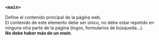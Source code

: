### `<main>`

Define el contenido principal de la página web.  
El contenido de este elemento debe ser único, no debe estar repetido en ninguna otra parte de la página (logos, 
formularios de búsqueda...).  
**No debe haber más de un _main_.**